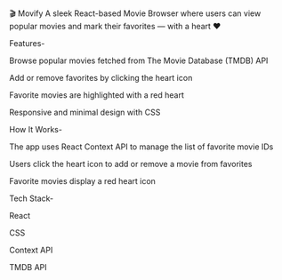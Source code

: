 🎬 Movify
A sleek React-based Movie Browser where users can view popular movies and mark their favorites — with a heart ❤️ 

Features-

Browse popular movies fetched from The Movie Database (TMDB) API

Add or remove favorites by clicking the heart icon

Favorite movies are highlighted with a red heart

Responsive and minimal design with CSS


How It Works-

The app uses React Context API to manage the list of favorite movie IDs

Users click the heart icon to add or remove a movie from favorites

Favorite movies display a red heart icon


Tech Stack-

React

CSS

Context API

TMDB API


